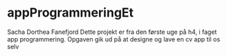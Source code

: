 # appProgrammeringEt
Sacha Dorthea Fanefjord
Dette projekt er fra den første uge på h4, i faget app programmering. Opgaven gik ud på at designe og lave en cv app til os selv 
